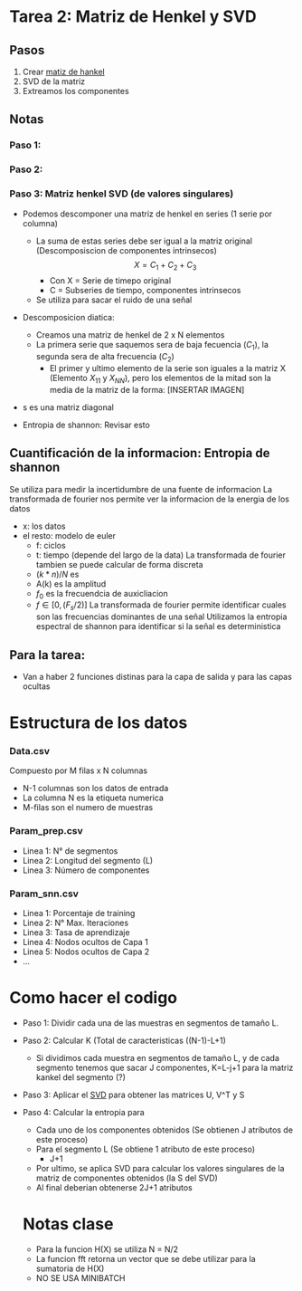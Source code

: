 # Tarea 2: Matriz de Henkel y SVD

## Pasos
1) Crear [matiz de hankel](https://www.wikiwand.com/es/Matriz_de_Hankel) 
2) SVD de la matriz 
3) Extreamos los componentes


## Notas
### Paso 1:
### Paso 2:

### Paso 3: Matriz henkel SVD (de valores singulares)

* Podemos descomponer una matriz de henkel en series (1 serie por columna)
    * La suma de estas series debe ser igual a la matriz original (Descomposiscion de componentes intrinsecos)
    $$ X = C_1 + C_2 + C_3 $$
        * Con X = Serie de timepo original
        * C = Subseries de tiempo, componentes intrinsecos
    * Se utiliza para sacar el ruido de una señal

* Descomposicion diatica:
    * Creamos una matriz de henkel de 2 x N elementos
    * La primera serie que saquemos sera de baja fecuencia ($C_1$), la segunda sera de alta frecuencia ($C_2$)
        * El primer y ultimo elemento de la serie son iguales a la matriz X (Elemento $X_{11}$ y $X_{NN}$), pero los elementos de la mitad son la media de la matriz de la forma:
        [INSERTAR IMAGEN]
* s es una matriz diagonal 

* Entropia de shannon: Revisar esto

## Cuantificación de la informacion: Entropia de shannon
Se utiliza para medir la incertidumbre de una fuente de informacion
La transformada de fourier nos permite ver la informacion de la energia de los datos
* x: los datos
* el resto: modelo de euler
    * f: ciclos
    * t: tiempo (depende del largo de la data)
La transformada de fourier tambien se puede calcular de forma discreta
    * $(k*n)/N$ es 
    * A(k) es la amplitud
    * $f_0$ es la frecuendcia de auxicliacion
    * $f \in [0, (F_s/2)]$
La transformada de fourier permite identificar cuales son las frecuencias dominantes de una señal
Utilizamos la entropia espectral de shannon para identificar si la señal es deterministica

## Para la tarea:
* Van a haber 2 funciones distinas para la capa de salida y para las capas ocultas
  
# Estructura de los datos

### Data.csv
Compuesto por M filas x N columnas
  * N-1 columnas son los datos de entrada
  * La columna N es la etiqueta numerica
  * M-filas son el numero de muestras

### Param_prep.csv
  * Linea 1: N° de segmentos
  * Linea 2: Longitud del segmento (L)
  * Linea 3: Número de componentes

### Param_snn.csv
  * Linea 1: Porcentaje de training
  * Linea 2: N° Max. Iteraciones
  * Linea 3: Tasa de aprendizaje
  * Linea 4: Nodos ocultos de Capa 1
  * Linea 5: Nodos ocultos de Capa 2
  * ...

# Como hacer el codigo

* Paso 1: Dividir cada una de las muestras en segmentos de tamaño L.
* Paso 2: Calcular K (Total de caracteristicas ((N-1)-L+1)
  * Si dividimos cada muestra en segmentos de tamaño L, y de cada segmento tenemos que sacar J componentes, K=L-j+1 para la matriz kankel del segmento (?)
* Paso 3: Aplicar el [SVD](https://numpy.org/doc/stable/reference/generated/numpy.linalg.svd.html) para obtener las matrices U, V^T y S
* Paso 4: Calcular la entropia para
  * Cada uno de los componentes obtenidos (Se obtienen J atributos de este proceso)
  * Para el segmento L (Se obtiene 1 atributo de este proceso)
    * J+1
  * Por ultimo, se aplica SVD para calcular los valores singulares de la matriz de componentes obtenidos (la S del SVD)
  * Al final deberian obtenerse 2J+1 atributos




  # Notas clase
  * Para la funcion H(X) se utiliza N = N/2
  * La funcion fft retorna un vector que se debe utilizar para la sumatoria de H(X)
  * NO SE USA MINIBATCH